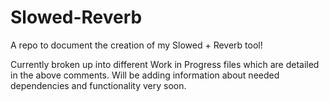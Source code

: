 # Slowed-Reverb
A repo to document the creation of my Slowed + Reverb tool!

Currently broken up into different Work in Progress files which are detailed in the above comments. Will be adding information about needed dependencies and functionality very soon.
